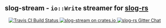 ## slog-stream - `io::Write` streamer for [slog-rs]

<p align="center">
  <a href="https://travis-ci.org/slog-rs/stream">
      <img src="https://img.shields.io/travis/slog-rs/stream/master.svg" alt="Travis CI Build Status">
  </a>

  <a href="https://crates.io/crates/slog-stream">
      <img src="https://img.shields.io/crates/d/slog-stream.svg" alt="slog-stream on crates.io">
  </a>

  <a href="https://gitter.im/slog-rs/slog">
      <img src="https://img.shields.io/gitter/room/slog-rs/slog.svg" alt="slog-rs Gitter Chat">
  </a>
</p>

[slog-rs]: //github.com/slog-rs/slog
